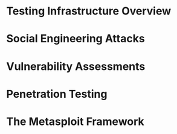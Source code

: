 # Testing Infrastructure Overview

# Social Engineering Attacks

# Vulnerability Assessments

# Penetration Testing

# The Metasploit Framework

